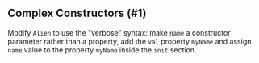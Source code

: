 ## Complex Constructors (#1)

Modify `Alien` to use the "verbose" syntax: make `name` a constructor parameter
rather than a property, add the `val` property `myName` and assign `name` value
to the property `myName` inside the `init` section.